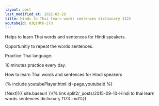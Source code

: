 ```yaml
---
layout: post
last_modified_at: 2021-03-29
title: Hindi to Thai learn words sentences dictionary 1125 
youtubeId: m3QzMtU-27U
---
```

 
 
Helps to learn Thai words and sentences for Hindi speakers.

Opportunitiy to repeat the words sentences. 

Practice Thai language. 
 
10 minutes practice every day. 
 
How to learn Thai words and sentences for Hindi speakers 
 
{% include youtubePlayer.html id=page.youtubeId %}
 
 
[Next]({{ site.baseurl }}{% link  split2/_posts/2015-09-10-Hindi to thai learn words sentences dictionary 1173 .md%})
 
